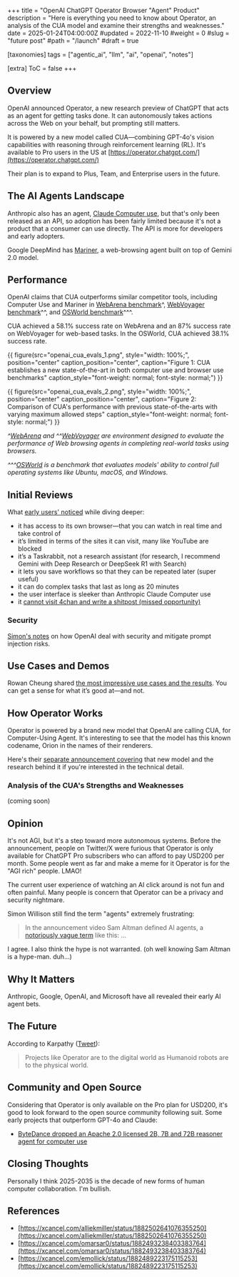 +++
title = "OpenAI ChatGPT Operator Browser \"Agent\" Product"
description = "Here is everything you need to know about Operator, an analysis of the CUA model and examine their strengths and weaknesses."
date = 2025-01-24T04:00:00Z
#updated = 2022-11-10
#weight = 0
#slug = "future post"
#path = "/launch"
#draft = true

[taxonomies]
tags = ["agentic_ai", "llm", "ai", "openai", "notes"]

[extra]
ToC = false
+++

## Overview

OpenAI announced Operator, a new research preview of ChatGPT that acts as an agent for getting tasks done. It can autonomously takes actions across the Web on your behalf, but prompting still matters.

It is powered by a new model called CUA—combining GPT-4o's vision capabilities with reasoning through reinforcement learning (RL). It's available to Pro users in the US at [https://operator.chatgpt.com/](https://operator.chatgpt.com/)

Their plan is to expand to Plus, Team, and Enterprise users in the future.

## The AI Agents Landscape

Anthropic also has an agent, [Claude Computer use](https://www.anthropic.com/news/3-5-models-and-computer-use), but that's only been released as an API, so adoption has been fairly limited because it's not a product that a consumer can use directly. The API is more for developers and early adopters.

Google DeepMind has [Mariner](https://deepmind.google/technologies/project-mariner/), a web-browsing agent built on top of Gemini 2.0 model.

## Performance

OpenAI claims that CUA outperforms similar competitor tools, including Computer Use and Mariner in [WebArena benchmark](https://docs.google.com/spreadsheets/d/1M801lEpBbKSNwP-vDBkC_pF7LdyGU1f_ufZb_NWNBZQ/edit?gid=0#gid=0)^, [WebVoyager benchmark](https://www.trykura.com/benchmarks)^^, and [OSWorld benchmark](https://os-world.github.io/)^^^.

CUA achieved a 58.1% success rate on WebArena and an 87% success rate on WebVoyager for web-based tasks. In the OSWorld, CUA achieved 38.1% success rate.

{{ figure(src="openai_cua_evals_1.png",
       style="width: 100%;",
       position="center"
       caption_position="center",
       caption="Figure 1: CUA establishes a new state-of-the-art in both computer use and browser use benchmarks"
       caption_style="font-weight: normal; font-style: normal;") }}

{{ figure(src="openai_cua_evals_2.png",
       style="width: 100%;",
       position="center"
       caption_position="center",
       caption="Figure 2: Comparison of CUA's performance with previous state-of-the-arts with varying maximum allowed steps"
       caption_style="font-weight: normal; font-style: normal;") }}

_^[WebArena](https://arxiv.org/abs/2307.13854) and
^^[WebVoyager](https://arxiv.org/abs/2401.13919) are environment designed to evaluate the performance of Web browsing agents in completing real-world tasks using browsers._

_^^^[OSWorld](https://arxiv.org/abs/2404.07972) is a benchmark that evaluates models' ability to control full operating systems like Ubuntu, macOS, and Windows._

## Initial Reviews

What [early users' noticed](https://every.to/chain-of-thought/we-tried-openai-s-new-agent-here-s-what-we-found) while diving deeper:

- it has access to its own browser—that you can watch in real time and take control of
- it’s limited in terms of the sites it can visit, many like YouTube are blocked
- it’s a Taskrabbit, not a research assistant (for research, I recommend Gemini with Deep Research or DeepSeek R1 with Search)
- it lets you save workflows so that they can be repeated later (super useful)
- it can do complex tasks that last as long as 20 minutes
- the user interface is sleeker than Anthropic Claude Computer use
- it [cannot visit 4chan and write a shitpost (missed opportunity)](https://xcancel.com/adonis_singh/status/1882565296067887254)

### Security

[Simon's notes](https://simonwillison.net/2025/Jan/23/introducing-operator/) on how OpenAI deal with security and mitigate prompt injection risks.

## Use Cases and Demos

Rowan Cheung shared [the most impressive use cases and the results](https://xcancel.com/rowancheung/status/1882489477769072779). You can get a sense for what it’s good at—and not.

## How Operator Works

Operator is powered by a brand new model that OpenAI are calling CUA, for Computer-Using Agent. It's interesting to see that the model has this known codename, Orion in the names of their renderers.

Here's their [separate announcement covering](https://openai.com/index/computer-using-agent/) that new model and the research behind it if you're interested in the technical detail.

### Analysis of the CUA's Strengths and Weaknesses

(coming soon)

## Opinion

It's not AGI, but it's a step toward more autonomous systems. Before the announcement, people on Twitter/X were furious that Operator is only available for ChatGPT Pro subscribers who can afford to pay USD200 per month. Some people went as far and make a meme for it Operator is for the "AGI rich" people. LMAO!

The current user experience of watching an AI click around is not fun and often painful. Many people is concern that Operator can be a privacy and security nightmare.

Simon Willison still find the term "agents" extremely frustrating:

> In the announcement video Sam Altman defined AI agents, a [notoriously vague term](https://simonwillison.net/2024/Dec/31/llms-in-2024/#-agents-still-haven-t-really-happened-yet) like this: ...

I agree. I also think the hype is not warranted. (oh well knowing Sam Altman is a hype-man. duh...)

## Why It Matters

Anthropic, Google, OpenAI, and Microsoft have all revealed their early AI agent bets.

## The Future

According to Karpathy ([Tweet](https://xcancel.com/karpathy/status/1882544526033924438)):

> Projects like Operator are to the digital world as Humanoid robots are to the physical world.

## Community and Open Source

Considering that Operator is only available on the Pro plan for USD200, it's good to look forward to the open source community following suit. Some early projects that outperform GPT-4o and Claude:

- [ByteDance dropped an Apache 2.0 licensed 2B, 7B and 72B reasoner agent for computer use](https://venturebeat.com/ai/bytedances-ui-tars-can-take-over-your-computer-outperforms-gpt-4o-and-claude/)

## Closing Thoughts

Personally I think 2025-2035 is the decade of new forms of human computer collaboration. I'm bullish.

## References

- [https://xcancel.com/alliekmiller/status/1882502641076355250](https://xcancel.com/alliekmiller/status/1882502641076355250)
- [https://xcancel.com/omarsar0/status/1882493238403383764](https://xcancel.com/omarsar0/status/1882493238403383764)
- [https://xcancel.com/emollick/status/1882489223175115253](https://xcancel.com/emollick/status/1882489223175115253)
